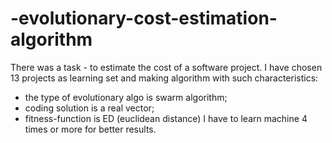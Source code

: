 # -evolutionary-cost-estimation-algorithm

There was a task - to estimate the cost of a software project. 
I have chosen 13 projects as learning set and making algorithm with such characteristics:
- the type of evolutionary algo is swarm algorithm;
- coding solution is a real vector;
- fitness-function is ED (euclidean distance)
I have to learn machine 4 times or more for better results.




